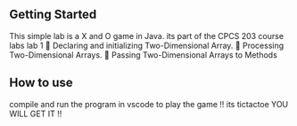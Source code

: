 ## Getting Started

This simple lab is a X and O game in Java.
its part of the CPCS 203 course labs
lab 1
 Declaring and initializing Two-Dimensional Array.
 Processing Two-Dimensional Arrays.
 Passing Two-Dimensional Arrays to Methods 

## How to use
compile and run the program in vscode to play the game
!! its tictactoe YOU WILL GET IT !!
